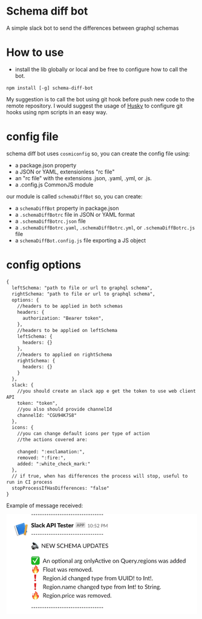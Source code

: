 # Schema diff bot

A simple slack bot to send the differences between graphql schemas

# How to use

- install the lib globally or local and be free to configure how to call the bot.

`npm install [-g] schema-diff-bot`

My suggestion is to call the bot using git hook before push new code to the remote repository. I would suggest the usage of [Husky](https://github.com/typicode/husky) to configure git hooks using npm scripts in an easy way.

# config file

schema diff bot uses `cosmiconfig` so, you can create the config file using:

- a package.json property
- a JSON or YAML, extensionless "rc file"
- an "rc file" with the extensions .json, .yaml, .yml, or .js.
- a .config.js CommonJS module

our module is called  `schemaDiffBot` so, you can create:

- a `schemaDiffBot` property in package.json
- a `.schemaDiffBotrc` file in JSON or YAML format
- a `.schemaDiffBotrc.json` file
- a `.schemaDiffBotrc.yaml`, `.schemaDiffBotrc.yml`, or `.schemaDiffBotrc.js` file
- a `schemaDiffBot.config.js` file exporting a JS object

# config options

```
{
  leftSchema: "path to file or url to graphql schema",
  rightSchema: "path to file or url to graphql schema",
  options: {
    //headers to be applied in both schemas
    headers: {
      authorization: "Bearer token",
    },
    //headers to be applied on leftSchema
    leftSchema: {
      headers: {}
    },
    //headers to applied on rightSchema
    rightSchema: {
      headers: {}
    }
  },
  slack: {
    //you should create an slack app e get the token to use web client API
    token: "token",
    //you also should provide channelId
    channelId: "CGU94K7S8"
  },
  icons: {
    //you can change default icons per type of action
    //the actions covered are:

    changed: ":exclamation:",
    removed: ":fire:",
    added: ":white_check_mark:"
  },
  // if true, when has differences the process will stop, useful to run in CI process
  stopProcessIfHasDifferences: "false"
}
```

Example of message received:

![](docs/example.png)